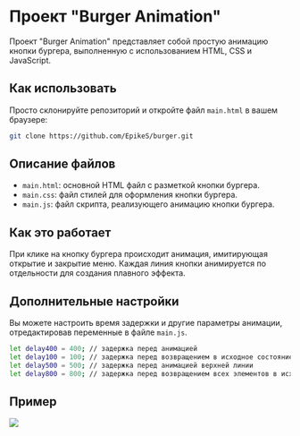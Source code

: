 # Проект "Burger Animation"

Проект "Burger Animation" представляет собой простую анимацию кнопки бургера, выполненную с использованием HTML, CSS и JavaScript.

## Как использовать

Просто склонируйте репозиторий и откройте файл `main.html` в вашем браузере:

```bash
git clone https://github.com/EpikeS/burger.git
```

## Описание файлов
+ `main.html`: основной HTML файл с разметкой кнопки бургера.
+ `main.css`: файл стилей для оформления кнопки бургера.
+ `main.js`: файл скрипта, реализующего анимацию кнопки бургера.

## Как это работает
При клике на кнопку бургера происходит анимация, имитирующая открытие и закрытие меню. Каждая линия кнопки анимируется по отдельности для создания плавного эффекта.

## Дополнительные настройки

Вы можете настроить время задержки и другие параметры анимации, отредактировав переменные в файле `main.js`.

```bash
let delay400 = 400; // задержка перед анимацией
let delay100 = 100; // задержка перед возвращением в исходное состояние
let delay500 = 500; // задержка перед анимацией верхней линии
let delay800 = 800; // задержка перед возвращением всех элементов в исходное состояние
```
## Пример

![](https://i.ibb.co/6YvrpNk/burger-animation.gif)

